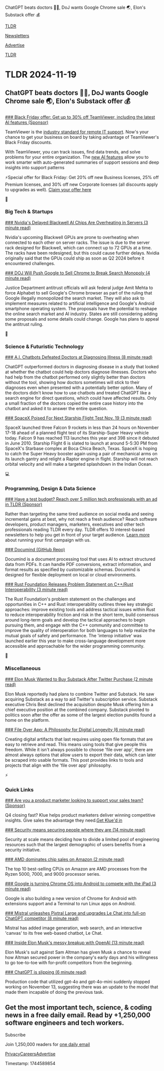ChatGPT beats doctors 👨‍⚕️, DoJ wants Google Chrome sale 🌏, Elon's Substack offer 💰

[TLDR](/)

[Newsletters](/newsletters)

[Advertise](https://advertise.tldr.tech/)

[TLDR](/)

# TLDR 2024-11-19

## ChatGPT beats doctors 👨‍⚕️, DoJ wants Google Chrome sale 🌏, Elon's Substack offer 💰

### 

[### Black Friday offer: Get up to 30% off TeamViewer, including the latest AI features (Sponsor)](https://www.kqzyfj.com/click-7603392-16947613)

TeamViewer is the [industry standard for remote IT support](https://www.kqzyfj.com/click-7603392-16947613). Now's your chance to get your business on board by taking advantage of TeamViewer's Black Friday discounts.

With TeamViewer, you can track issues, find data trends, and solve problems for your entire organization. The [new AI features](https://www.kqzyfj.com/click-7603392-16947613) allow you to work smarter with auto-generated summaries of support sessions and deep insights into support patterns

⚡️Special offer for Black Friday: Get 20% off new Business licenses, 25% off Premium licenses, and 30% off new Corporate licenses (all discounts apply to upgrades as well). [Claim your offer here](https://www.kqzyfj.com/click-7603392-16947613)

📱

### Big Tech & Startups

[### Nvidia's Delayed Blackwell AI Chips Are Overheating in Servers (3 minute read)](https://www.pcmag.com/news/nvidia-delayed-blackwell-ai-chips-are-overheating-servers?utm_source=tldrnewsletter)

Nvidia's upcoming Blackwell GPUs are prone to overheating when connected to each other on server racks. The issue is due to the server rack designed for Blackwell, which can connect up to 72 GPUs at a time. The racks have been redesigned, but this could cause further delays. Nvidia originally said that the GPUs could ship as soon as Q2 2024 before it encountered challenges.

[### DOJ Will Push Google to Sell Chrome to Break Search Monopoly (4 minute read)](https://www.bloomberg.com/news/articles/2024-11-18/doj-will-push-google-to-sell-off-chrome-to-break-search-monopoly?accessToken=eyJhbGciOiJIUzI1NiIsInR5cCI6IkpXVCJ9.eyJzb3VyY2UiOiJTdWJzY3JpYmVyR2lmdGVkQXJ0aWNsZSIsImlhdCI6MTczMTk3ODMxMSwiZXhwIjoxNzMyNTgzMTExLCJhcnRpY2xlSWQiOiJTTjVKUTlEV1JHRzAwMCIsImJjb25uZWN0SWQiOiJFQTExNDNDNTM4NEE0RUY5QTg5RjJEN0IxMTg2MzcwOSJ9.7jXOa4D8EQTRvLVESSxb8EfGVGXfrYjgDciWnKNXbiY&amp;utm_source=tldrnewsletter)

Justice Department antitrust officials will ask federal judge Amit Mehta to force Alphabet to sell Google's Chrome browser as part of the ruling that Google illegally monopolized the search market. They will also ask to implement measures related to artificial intelligence and Google's Android smartphone operating system. The proposals have the potential to reshape the online search market and AI industry. States are still considering adding some proposals and some details could change. Google has plans to appeal the antitrust ruling.

🚀

### Science & Futuristic Technology

[### A.I. Chatbots Defeated Doctors at Diagnosing Illness (8 minute read)](https://www.nytimes.com/2024/11/17/health/chatgpt-ai-doctors-diagnosis.html?unlocked_article_code=1.bE4.EqP7.Ir9V-BBZehXT&smid=url-share&utm_source=tldrnewsletter)

ChatGPT outperformed doctors in diagnosing disease in a study that looked at whether the chatbot could help doctors diagnose illnesses. Doctors who had help from the chatbot performed only slightly better than doctors without the tool, showing how doctors sometimes will stick to their diagnoses even when presented with a potentially better option. Many of the doctors didn't know how to use chatbots and treated ChatGPT like a search engine for direct questions, which could have affected results. Only a small fraction of the doctors copied the entire case history into the chatbot and asked it to answer the entire question.

[### SpaceX Poised For Next Starship Flight Test Nov. 19 (3 minute read)](https://aviationweek.com/space/launch-vehicles-propulsion/spacex-poised-next-starship-flight-test-nov-19?utm_source=tldrnewsletter)

SpaceX launched three Falcon 9 rockets in less than 24 hours on November 17-18 ahead of a planned flight test of its Starship-Super Heavy vehicle today. Falcon 9 has reached 113 launches this year and 398 since it debuted in June 2010. Starship Flight 6 is slated to launch at around 5-5:30 PM from SpaceX's Starbase complex at Boca Chica Beach, Texas. SpaceX is hoping to catch the Super Heavy booster again using a pair of mechanical arms on its launch gantry and relight a Raptor engine in flight. Starship will not reach orbital velocity and will make a targeted splashdown in the Indian Ocean.

💻

### Programming, Design & Data Science

[### Have a test budget? Reach over 5 million tech professionals with an ad in TLDR (Sponsor)](https://advertise.tldr.tech/?utm_source=tldr&amp;utm_medium=newsletter&amp;utm_campaign=secondary11192024)

Rather than targeting the same tired audience on social media and seeing incremental gains at best, why not reach a fresh audience? Reach software developers, product managers, marketers, executives and other tech professionals reading TLDR every day. TLDR offers 10 interest-based newsletters to help you get in front of your target audience. [Learn more](https://advertise.tldr.tech/?utm_source=tldr&utm_medium=newsletter&utm_campaign=secondary11192024) about running your first campaign with us.

[### Documind (GitHub Repo)](https://github.com/DocumindHQ/documind?utm_source=tldrnewsletter)

Documind is a document processing tool that uses AI to extract structured data from PDFs. It can handle PDF conversions, extract information, and format results as specified by customizable schemas. Documind is designed for flexible deployment on local or cloud environments.

[### Rust Foundation Releases Problem Statement on C++/Rust Interoperability (3 minute read)](https://foundation.rust-lang.org/news/rust-foundation-releases-problem-statement-on-c-rust-interoperability/?utm_source=tldrnewsletter)

The Rust Foundation's problem statement on the challenges and opportunities in C++ and Rust interoperability outlines three key strategic approaches: improve existing tools and address tactical issues within Rust to reduce interoperability friction and risk in the short term, build consensus around long-term goals and develop the tactical approaches to begin pursuing them, and engage with the C++ community and committee to improve the quality of interoperation for both languages to help realize the mutual goals of safety and performance. The 'interop initiative' was launched earlier this year to make cross-language development more accessible and approachable for the wider programming community.

🎁

### Miscellaneous

[### Elon Musk Wanted to Buy Substack After Twitter Purchase (2 minute read)](https://www.newsweek.com/elon-musk-twitter-substack-x-1987589?utm_source=tldrnewsletter)

Elon Musk reportedly had plans to combine Twitter and Substack. He saw acquiring Substack as a way to aid Twitter's subscription service. Substack executive Chris Best declined the acquisition despite Musk offering him a chief executive position at the combined company. Substack pivoted to politics soon after the offer as some of the largest election pundits found a home on the platform.

[### File Over App: A Philosophy for Digital Longevity (6 minute read)](https://rishikeshs.com/file-over-app/?utm_source=tldrnewsletter)

Creating digital artifacts that last requires using open file formats that are easy to retrieve and read. This means using tools that give people this freedom. While it isn't always possible to choose 'file over app', there are almost always options that allow users to export their data, which can later be scraped into usable formats. This post provides links to tools and projects that align with the 'file over app' philosophy.

⚡

### Quick Links

[### Are you a product marketer looking to support your sales team? (Sponsor)](https://klue.com/demo-arena/compete-pro?utm_source=TLDR&amp;utm_medium=newsletter&amp;utm_campaign=ProductDemoArena&amp;utm_content=QuickLinks-20241119)

Q4 closing fast? Klue helps product marketers deliver winning competitive insights. Give sales the advantage they need.[Get Klue'd in](https://klue.com/demo-arena/compete-pro?utm_source=TLDR&utm_medium=newsletter&utm_campaign=ProductDemoArena&utm_content=QuickLinks-20241119)

[### Security means securing people where they are (14 minute read)](https://blog.yossarian.net/2024/11/18/Security-means-securing-people-where-they-are?utm_source=tldrnewsletter)

Security at scale means deciding how to divide a limited pool of engineering resources such that the largest demographic of users benefits from a security initiative.

[### AMD dominates chip sales on Amazon (2 minute read)](https://www.tomshardware.com/pc-components/cpus/amd-dominates-chip-sales-on-amazon-top-ten-best-selling-cpus-all-come-from-team-red-intels-highest-entry-sits-at-11th-place?utm_source=tldrnewsletter)

The top 10 best-selling CPUs on Amazon are AMD processes from the Ryzen 5000, 7000, and 9000 processor series.

[### Google is turning Chrome OS into Android to compete with the iPad (3 minute read)](https://www.androidauthority.com/chrome-os-becoming-android-3500661/?utm_source=tldrnewsletter)

Google is also building a new version of Chrome for Android with extensions support and a Terminal to run Linux apps on Android.

[### Mistral unleashes Pixtral Large and upgrades Le Chat into full-on ChatGPT competitor (8 minute read)](https://venturebeat.com/ai/mistral-unleashes-pixtral-large-and-upgrades-le-chat-into-full-on-chatgpt-competitor/?utm_source=tldrnewsletter)

Mistral has added image generation, web search, and an interactive 'canvas' to its free web-based chatbot, Le Chat.

[### Inside Elon Musk's messy breakup with OpenAI (13 minute read)](https://www.theverge.com/2024/11/18/24299787/elon-musk-openai-lawsuit-sam-altman-xai-google-deepmind?utm_source=tldrnewsletter)

Elon Musk's suit against Sam Altman has given Musk a chance to reveal how Altman secured power in the company's early days and his willingness to go toe-to-toe with for-profit competitors from the beginning.

[### ChatGPT is slipping (6 minute read)](https://adriano.fyi/posts/chatgpt-is-slipping/#chatgpt-is-slipping?utm_source=tldrnewsletter)

Production code that utilized gpt-4o and gpt-4o-mini suddenly stopped working on November 13, suggesting there was an update to the model that made them incapable of doing the previous task.

## Get the most important tech, science, & coding news in a free daily email. Read by +1,250,000 software engineers and tech workers.

Subscribe

Join 1,250,000 readers for [one daily email](/api/latest/tech)

[Privacy](/privacy)[Careers](https://jobs.ashbyhq.com/tldr.tech)[Advertise](/tech/advertise)

Timestamp: 1744589854